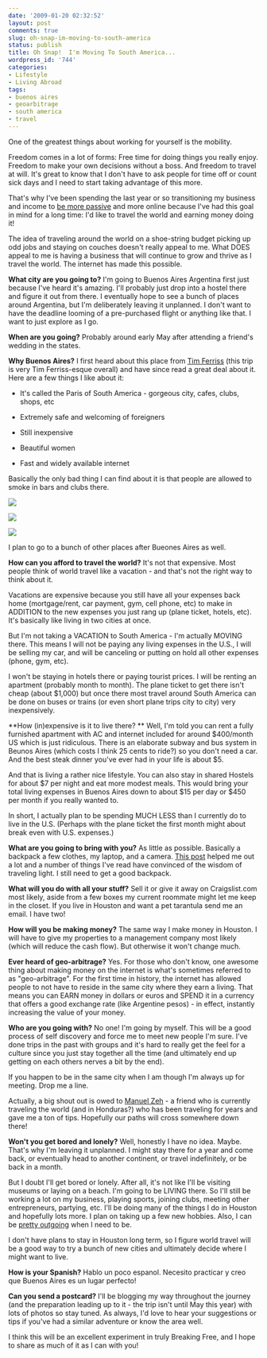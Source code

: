 ```yaml
---
date: '2009-01-20 02:32:52'
layout: post
comments: true
slug: oh-snap-im-moving-to-south-america
status: publish
title: Oh Snap!  I'm Moving To South America...
wordpress_id: '744'
categories:
- Lifestyle
- Living Abroad
tags:
- buenos aires
- geoarbitrage
- south america
- travel
---
```


One of the greatest things about working for yourself is the mobility.

Freedom comes in a lot of forms:  Free time for doing things you really enjoy.  Freedom to make your own decisions without a boss.  And freedom to travel at will.  It's great to know that I don't have to ask people for time off or count sick days and I need to start taking advantage of this more.

That's why I've been spending the last year or so transitioning my business and income to [be more passive](http://brianarmstrong.org/posts/how-i-almost-accomplished-my-passive-income-goal-for-2008/) and more online because I've had this goal in mind for a long time: I'd like to travel the world and earning money doing it!

The idea of traveling around the world on a shoe-string budget picking up odd jobs and staying on couches doesn't really appeal to me.  What DOES appeal to me is having a business that will continue to grow and thrive as I travel the world.  The internet has made this possible.

**What city are you going to?**
I'm going to Buenos Aires Argentina first just because I've heard it's amazing.  I'll probably just drop into a hostel there and figure it out from there.  I eventually hope to see a bunch of places around Argentina, but I'm deliberately leaving it unplanned.  I don't want to have the deadline looming of a pre-purchased flight or anything like that.  I want to just explore as I go.

**When are you going?**
Probably around early May after attending a friend's wedding in the states.

**Why Buenos Aires?**
I first heard about this place from [Tim Ferriss](http://www.fourhourworkweek.com/blog/) (this trip is very Tim Ferriss-esque overall) and have since read a great deal about it.  Here are a few things I like about it:



	
  * It's called the Paris of South America - gorgeous city, cafes, clubs, shops, etc

	
  * Extremely safe and welcoming of foreigners

	
  * Still inexpensive

	
  * Beautiful women

	
  * Fast and widely available internet


Basically the only bad thing I can find about it is that people are allowed to smoke in bars and clubs there.

[![](http://s3.amazonaws.com/oldbloguploads/2009/01/ba31.jpg)](http://www.flickr.com/photos/pinguinolab/261686053/)

[![](http://s3.amazonaws.com/oldbloguploads/2009/01/ba21.jpg)](http://www.flickr.com/photos/thomashobbs/363201423/)

[![](http://s3.amazonaws.com/oldbloguploads/2009/01/ba11.jpg)](http://www.flickr.com/photos/sebastian-silva/2207382770/)

I plan to go to a bunch of other places after Bueones Aires as well.

**How can you afford to travel the world?**
It's not that expensive.  Most people think of world travel like a vacation - and that's not the right way to think about it.

Vacations are expensive because you still have all your expenses back home (mortgage/rent, car payment, gym, cell phone, etc) to make in ADDITION to the new expenses you just rang up (plane ticket, hotels, etc).  It's basically like living in two cities at once.

But I'm not taking a VACATION to South America - I'm actually MOVING there.  This means I will not be paying any living expenses in the U.S., I will be selling my car, and will be canceling or putting on hold all other expenses (phone, gym, etc).

I won't be staying in hotels there or paying tourist prices.  I will be renting an apartment (probably month to month).  The plane ticket to get there isn't cheap (about $1,000) but once there most travel around South America can be done on buses or trains (or even short plane trips city to city) very inexpensively.

**How (in)expensive is it to live there? **
Well, I'm told you can rent a fully furnished apartment with AC and internet included for around $400/month US which is just ridiculous.  There is an elaborate subway and bus system in Beunos Aires (which costs I think 25 cents to ride?) so you don't need a car.  And the best steak dinner you've ever had in your life is about $5.

And that is living a rather nice lifestyle.  You can also stay in shared Hostels for about $7 per night and eat more modest meals.  This would bring your total living expenses in Buenos Aires down to about $15 per day or $450 per month if you really wanted to.

In short, I actually plan to be spending MUCH LESS than I currently do to live in the U.S.  (Perhaps with the plane ticket the first month might about break even with U.S. expenses.)

**What are you going to bring with you?**
As little as possible.  Basically a backpack a few clothes, my laptop, and a camera.  [This post](http://www.fourhourworkweek.com/blog/2007/07/11/how-to-travel-the-world-with-10-pounds-or-less-plus-how-to-negotiate-convertibles-and-luxury-treehouses/) helped me out a lot and a number of things I've read have convinced of the wisdom of traveling light.  I still need to get a good backpack.

**What will you do with all your stuff?**
Sell it or give it away on Craigslist.com most likely, aside from a few boxes my current roommate might let me keep in the closet.  If you live in Houston and want a pet tarantula send me an email.  I have two!

**How will you be making money?**
The same way I make money in Houston.  I will have to give my properties to a management company most likely (which will reduce the cash flow).  But otherwise it won't change much.

**Ever heard of geo-arbitrage?**
Yes.  For those who don't know, one awesome thing about making money on the internet is what's sometimes referred to as "geo-arbitrage".  For the first time in history, the internet has allowed people to not have to reside in the same city where they earn a living.  That means you can EARN money in dollars or euros and SPEND it in a currency that offers a good exchange rate (like Argentine pesos) - in effect, instantly increasing the value of your money.

**Who are you going with?**
No one!  I'm going by myself.  This will be a good process of self discovery and force me to meet new people I'm sure.  I've done trips in the past with groups and it's hard to really get the feel for a culture since you just stay together all the time (and ultimately end up getting on each others nerves a bit by the end).

If you happen to be in the same city when I am though I'm always up for meeting.  Drop me a line.

Actually, a big shout out is owed to [Manuel Zeh](http://www.manuelzeh.de/) - a friend who is currently traveling the world (and in Honduras?) who has been traveling for years and gave me a ton of tips.  Hopefully our paths will cross somewhere down there!

**Won't you get bored and lonely?**
Well, honestly I have no idea.  Maybe.  That's why I'm leaving it unplanned.  I might stay there for a year and come back, or eventually head to another continent, or travel indefinitely, or be back in a month.

But I doubt I'll get bored or lonely.  After all, it's not like I'll be visiting museums or laying on a beach.  I'm going to be LIVING there.  So I'll still be working a lot on my business, playing sports, joining clubs, meeting other entrepreneurs, partying, etc.  I'll be doing many of the things I do in Houston and hopefully lots more.  I plan on taking up a few new hobbies.  Also, I can be [pretty outgoing](http://www.lifehack.org/articles/communication/how-to-make-a-bunch-of-new-friends-in-any-new-city.html) when I need to be.

I don't have plans to stay in Houston long term, so I figure world travel will be a good way to try a bunch of new cities and ultimately decide where I might want to live.

**How is your Spanish?**
Hablo un poco espanol.  Necesito practicar y creo que Buenos Aires es un lugar perfecto!

**Can you send a postcard?**
I'll be blogging my way throughout the journey (and the preparation leading up to it - the trip isn't until May this year) with lots of photos so stay tuned.  As always, I'd love to hear your suggestions or tips if you've had a similar adventure or know the area well.

I think this will be an excellent experiment in truly Breaking Free, and I hope to share as much of it as I can with you!
